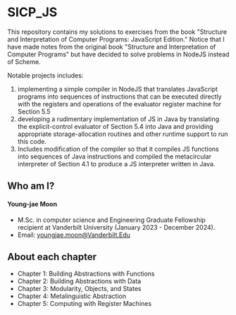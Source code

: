 # SICP_JS 

This repository contains my solutions to exercises from the book "Structure and Interpretation of Computer Programs: JavaScript Edition." Notice that I have made notes from the original book "Structure and Interpretation of Computer Programs" but have decided to solve problems in NodeJS instead of Scheme.

Notable projects includes:
1. implementing a simple compiler in NodeJS that translates JavaScript programs into sequences of instructions that can be executed directly with the registers and operations of the evaluator register machine for Section 5.5
2. developing a rudimentary implementation of JS in Java by translating the explicit-control evaluator of Section 5.4 into Java and providing appropriate storage-allocation routines and other runtime support to run this code.
3. Includes modification of the compiler so that it compiles JS functions into sequences of Java instructions and compiled the metacircular interpreter of Section 4.1 to produce a JS interpreter written in Java.

## Who am I?
#### Young-jae Moon
* M.Sc. in computer science and Engineering Graduate Fellowship recipient at Vanderbilt University (January 2023 - December 2024).
* Email: youngjae.moon@Vanderbilt.Edu

## About each chapter

* Chapter 1: Building Abstractions with Functions
* Chapter 2: Building Abstractions with Data
* Chapter 3: Modularity, Objects, and States
* Chapter 4: Metalinguistic Abstraction
* Chapter 5: Computing with Register Machines

